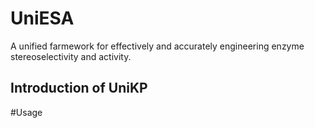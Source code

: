 # UniESA
A unified farmework for effectively and accurately engineering enzyme stereoselectivity and  activity.  

## Introduction of UniKP

#Usage
